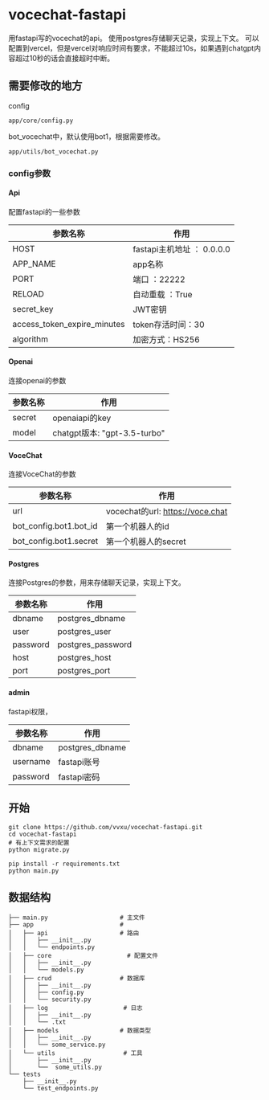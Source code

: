 # vocechat-fastapi
用fastapi写的vocechat的api。
使用postgres存储聊天记录，实现上下文。
可以配置到vercel，但是vercel对响应时间有要求，不能超过10s，如果遇到chatgpt内容超过10秒的话会直接超时中断。

## 需要修改的地方
config
```commandline
app/core/config.py
```

bot_vocechat中，默认使用bot1，根据需要修改。
```commandline
app/utils/bot_vocechat.py
```

### config参数
#### Api
配置fastapi的一些参数

|参数名称| 作用                     |
|-|------------------------|
| HOST | fastapi主机地址  ： 0.0.0.0 |
| APP_NAME | app名称                  |
| PORT | 端口   ：22222            |   
| RELOAD | 自动重载   ：True           |  
| secret_key | JWT密钥                  |    
| access_token_expire_minutes | token存活时间：30           | 
| algorithm | 加密方式：HS256             | 

#### Openai
连接openai的参数

|参数名称| 作用            |
|-|---------------|
| secret | openaiapi的key |
| model | chatgpt版本: "gpt-3.5-turbo"   |

#### VoceChat
连接VoceChat的参数

| 参数名称                   | 作用                              |
|------------------------|---------------------------------|
| url                    | vocechat的url: https://voce.chat |
| bot_config.bot1.bot_id | 第一个机器人的id                       |
| bot_config.bot1.secret | 第一个机器人的secret                   |

#### Postgres
连接Postgres的参数，用来存储聊天记录，实现上下文。

| 参数名称                   | 作用                              |
|------------------------|---------------------------------|
| dbname                    | postgres_dbname |
| user | postgres_user                       |
| password | postgres_password                   |
| host | postgres_host                   |
| port | postgres_port                   |

#### admin
fastapi权限，

| 参数名称                   | 作用              |
|------------------------|-----------------|
| dbname       | postgres_dbname |
| username | fastapi账号       |
| password | fastapi密码       |



## 开始
```commandline
git clone https://github.com/vvxu/vocechat-fastapi.git
cd vocechat-fastapi
# 有上下文需求的配置
python migrate.py

pip install -r requirements.txt
python main.py
```


## 数据结构
```
├── main.py                    # 主文件
├── app                        # 
│   ├── api                    # 路由    
│   │   ├── __init__.py
│   │   └── endpoints.py
│   ├── core                     # 配置文件
│   │   ├── __init__.py
│   │   └── models.py
│   ├── crud                   # 数据库
│   │   ├── __init__.py
│   │   ├── config.py
│   │   └── security.py
│   ├── log                     # 日志
│   │   ├── __init__.py
│   │   └── .txt
│   ├── models                 # 数据类型
│   │   ├── __init__.py
│   │   └── some_service.py
│   └── utils                   # 工具
│       ├── __init__.py
│       └──  some_utils.py
└── tests
    ├── __init__.py
    └── test_endpoints.py
```
